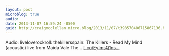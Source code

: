 ```yaml
---
layout: post
microblog: true
audio: 
date: 2013-11-07 16:59:24 -0500
guid: http://craigmcclellan.micro.blog/2013/11/07/t398570406715867136.html
---
```

Audio: liveloverockroll: thekillersspain: The Killers - Read My Mind (acoustic) live from Maida Vale The... [t.co/EyImsQ1ns...](http://t.co/EyImsQ1nsC)
